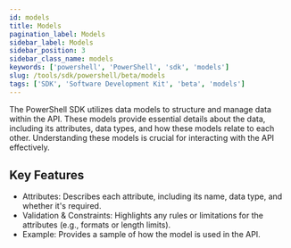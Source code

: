 ```yaml
---
id: models
title: Models
pagination_label: Models
sidebar_label: Models
sidebar_position: 3
sidebar_class_name: models
keywords: ['powershell', 'PowerShell', 'sdk', 'models'] 
slug: /tools/sdk/powershell/beta/models
tags: ['SDK', 'Software Development Kit', 'beta', 'models']
---
```


The PowerShell SDK utilizes data models to structure and manage data within the API. These models provide essential details about the data, including its attributes, data types, and how these models relate to each other. Understanding these models is crucial for interacting with the API effectively.


## Key Features
- Attributes: Describes each attribute, including its name, data type, and whether it's required.
- Validation & Constraints: Highlights any rules or limitations for the attributes (e.g., formats or length limits).
- Example: Provides a sample of how the model is used in the API.
